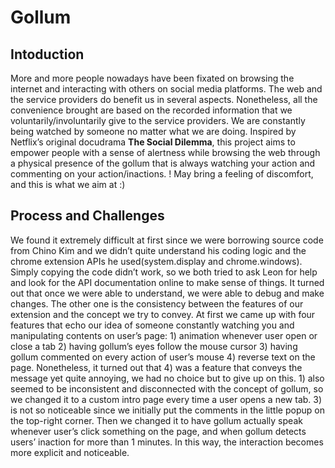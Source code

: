 # Gollum
## Intoduction
More and more people nowadays have been fixated on browsing the internet and interacting with others on social media platforms. The web and the service providers do benefit us in several aspects. Nonetheless, all the convenience brought are based on the recorded information that we voluntarily/involuntarily give to the service providers. We are constantly being watched by someone no matter what we are doing. Inspired by Netflix’s original docudrama **The Social Dilemma**, this project aims to empower people with a sense of alertness while browsing the web through a physical presence of the gollum that is always watching your action and commenting on your action/inactions.
! May bring a feeling of discomfort, and this is what we aim at :)
## Process and Challenges
We found it extremely difficult at first since we were borrowing source code from Chino Kim and we didn’t quite understand his coding logic and the chrome extension APIs he used(system.display and chrome.windows). Simply copying the code didn’t work, so we both tried to ask Leon for help and look for the API documentation online to make sense of things. It turned out that once we were able to understand, we were able to debug and make changes.
The other one is the consistency between the features of our extension and the concept we try to convey. At first we came up with four features that echo our idea of someone constantly watching you and manipulating contents on user’s page: 1) animation whenever user open or close a tab 2) having gollum’s eyes follow the mouse cursor 3) having gollum commented on every action of user’s mouse 4) reverse text on the page. Nonetheless, it turned out that 4) was a feature that conveys the message yet quite annoying, we had no choice but to give up on this. 1) also seemed to be inconsistent and disconnected with the concept of gollum, so we changed it to a custom intro page every time a user opens a new tab. 3) is not so noticeable since we initially put the comments in the little popup on the top-right corner.  Then we changed it to have gollum actually speak whenever user’s click something on the page, and when gollum detects users’ inaction for more than 1 minutes. In this way, the interaction becomes more explicit and noticeable.
